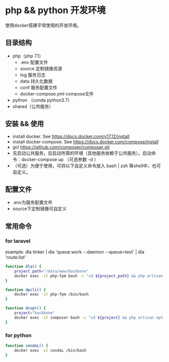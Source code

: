 php && python 开发环境
===========
使用docker搭建平常使用的开发环境。

## 目录结构
- php（php 7.1）
  - .env 配置文件
  - source 定制镜像资源
  - log 服务日志
  - data 持久化数据
  - conf 服务配置文件
  - docker-compose.yml compose文件
- python （conda python3.7）
- shared（公共服务）

## 安装 && 使用
- install docker. See https://docs.docker.com/v17.12/install
- install docker-compose. See https://docs.docker.com/compose/install
- gcl https://github.com/composer/composer.git
- 先启动公共服务，后启动所需的环境（其他服务依赖于公共服务）。启动命令：docker-compose up （可选参数 -d ）
- （可选）为便于使用，可将以下自定义命令放入 bash | zsh 等shell中，也可自定义。

## 配置文件
- .env为服务配置文件
- source下定制镜像可自定义

## 常用命令

### for laravel
example: dla tinker | dla 'queue:work --daemon --queue=test' | dla 'route:list'
```bash
function dla() {
    project_path="/data/www/backbone"
    docker exec -it php-fpm bash -c "cd ${project_path} && php artisan ${1}"
}

function dpcli() {
    docker exec -it php-fpm /bin/bash
}

function dcopt() {
    project="backbone"
    docker exec -it composer bash -c "cd ${project} && php artisan optimize"
}
```
### for python
```bash
function condaL() {
    docker exec -it condaL /bin/bash
}
```
